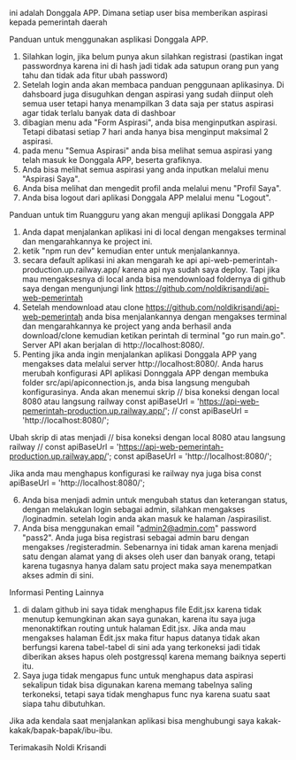ini adalah Donggala APP. Dimana setiap user bisa memberikan aspirasi kepada pemerintah daerah

Panduan untuk menggunakan asplikasi Donggala APP.

1. Silahkan login, jika belum punya akun silahkan registrasi (pastikan ingat passwordnya karena ini di hash jadi tidak ada satupun orang pun yang tahu dan tidak ada fitur ubah password)
2. Setelah login anda akan membaca panduan penggunaan aplikasinya. Di dahsboard juga disuguhkan dengan aspirasi yang sudah diinput oleh semua user tetapi hanya menampilkan 3 data saja per status aspirasi agar tidak terlalu banyak data di dashboar
3. dibagian menu ada "Form Aspirasi", anda bisa menginputkan aspirasi. Tetapi dibatasi setiap 7 hari anda hanya bisa menginput maksimal 2 aspirasi.
4. pada menu "Semua Aspirasi" anda bisa melihat semua aspirasi yang telah masuk ke Donggala APP, beserta grafiknya.
5. Anda bisa melihat semua aspirasi yang anda inputkan melalui menu "Aspirasi Saya".
6. Anda bisa melihat dan mengedit profil anda melalui menu "Profil Saya".
7. Anda bisa logout dari aplikasi Donggala APP melalui menu "Logout".


Panduan untuk tim Ruangguru yang akan menguji aplikasi Donggala APP
1. Anda dapat menjalankan aplikasi ini di local dengan mengakses terminal dan mengarahkannya ke project ini.
2. ketik "npm run dev" kemudian enter untuk menjalankannya.
3. secara default aplikasi ini akan mengarah ke api api-web-pemerintah-production.up.railway.app/ karena api nya sudah saya deploy. Tapi jika mau mengaksesnya di local anda bisa mendownload foldernya di github saya dengan mengunjungi link https://github.com/noldikrisandi/api-web-pemerintah
4. Setelah mendownload atau clone https://github.com/noldikrisandi/api-web-pemerintah anda bisa menjalankannya dengan mengakses terminal dan mengarahkannya ke project yang anda berhasil anda download/clone kemudian ketikan perintah di terminal "go run main.go". Server API akan berjalan di http://localhost:8080/.
5. Penting jika anda ingin menjalankan aplikasi Donggala APP yang mengakses data melalui server http://localhost:8080/. Anda harus merubah konfigurasi API aplikasi Donnggala APP dengan membuka folder src/api/apiconnection.js, anda bisa langsung mengubah konfigurasinya.
Anda akan menemui skrip
// bisa koneksi dengan local 8080 atau langsung railway
const apiBaseUrl = 'https://api-web-pemerintah-production.up.railway.app/';
// const apiBaseUrl = 'http://localhost:8080/';

Ubah skrip di atas menjadi
// bisa koneksi dengan local 8080 atau langsung railway
// const apiBaseUrl = 'https://api-web-pemerintah-production.up.railway.app/';
const apiBaseUrl = 'http://localhost:8080/';

Jika anda mau menghapus konfigurasi ke railway nya juga bisa
const apiBaseUrl = 'http://localhost:8080/';

6. Anda bisa menjadi admin untuk mengubah status dan keterangan status, dengan melakukan login sebagai admin, silahkan mengakses /loginadmin. setelah login anda akan masuk ke halaman /aspirasilist.
7. Anda bisa menggunakan email "admin2@admin.com" password "pass2". Anda juga bisa registrasi sebagai admin baru dengan mengakses /registeradmin. Sebenarnya ini tidak aman karena menjadi satu dengan alamat yang di akses oleh user dan banyak orang, tetapi karena tugasnya hanya dalam satu project maka saya menempatkan akses admin di sini. 

Informasi Penting Lainnya
1. di dalam github ini saya tidak menghapus file Edit.jsx karena tidak menutup kemungkinan akan saya gunakan, karena itu saya juga menonaktifkan routing untuk halaman Edit.jsx. Jika anda mau mengakses halaman Edit.jsx maka fitur hapus datanya tidak akan berfungsi karena tabel-tabel di sini ada yang terkoneksi jadi tidak diberikan akses hapus oleh postgressql karena memang baiknya seperti itu.
2. Saya juga tidak mengapus func untuk menghapus data aspirasi sekalipun tidak bisa digunakan karena memang tabelnya saling terkoneksi, tetapi saya tidak menghapus func nya karena suatu saat siapa tahu dibutuhkan.

Jika ada kendala saat menjalankan aplikasi bisa menghubungi saya kakak-kakak/bapak-bapak/ibu-ibu.

Terimakasih 
Noldi Krisandi
